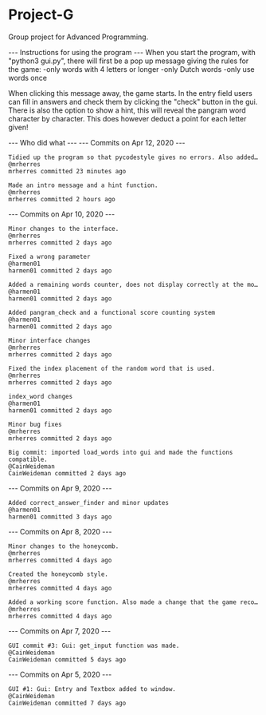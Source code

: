 # Project-G
Group project for Advanced Programming.

--- Instructions for using the program ---
When you start the program, with "python3 gui.py", there will first be a pop
up message giving the rules for the game:
-only words with 4 letters or longer
-only Dutch words
-only use words once

When clicking this message away, the game starts.
In the entry field users can fill in answers and check them by clicking the
"check" button in the gui.
There is also the option to show a hint, this will reveal the pangram word
character by character. This does however deduct a point for each letter given!


--- Who did what ---
--- Commits on Apr 12, 2020 ---

    Tidied up the program so that pycodestyle gives no errors. Also added…
    @mrherres
    mrherres committed 23 minutes ago

    Made an intro message and a hint function.
    @mrherres
    mrherres committed 2 hours ago

--- Commits on Apr 10, 2020 ---

    Minor changes to the interface.
    @mrherres
    mrherres committed 2 days ago

    Fixed a wrong parameter
    @harmen01
    harmen01 committed 2 days ago

    Added a remaining words counter, does not display correctly at the mo…
    @harmen01
    harmen01 committed 2 days ago

    Added pangram_check and a functional score counting system
    @harmen01
    harmen01 committed 2 days ago

    Minor interface changes
    @mrherres
    mrherres committed 2 days ago

    Fixed the index placement of the random word that is used.
    @mrherres
    mrherres committed 2 days ago

    index_word changes
    @harmen01
    harmen01 committed 2 days ago

    Minor bug fixes
    @mrherres
    mrherres committed 2 days ago

    Big commit: imported load_words into gui and made the functions compatible.
    @CainWeideman
    CainWeideman committed 2 days ago

--- Commits on Apr 9, 2020 ---

    Added correct_answer_finder and minor updates
    @harmen01
    harmen01 committed 3 days ago

--- Commits on Apr 8, 2020 ---

    Minor changes to the honeycomb.
    @mrherres
    mrherres committed 4 days ago

    Created the honeycomb style.
    @mrherres
    mrherres committed 4 days ago

    Added a working score function. Also made a change that the game reco…
    @mrherres
    mrherres committed 4 days ago

--- Commits on Apr 7, 2020 ---

    GUI commit #3: Gui: get_input function was made.
    @CainWeideman
    CainWeideman committed 5 days ago

--- Commits on Apr 5, 2020 ---

    GUI #1: Gui: Entry and Textbox added to window.
    @CainWeideman
    CainWeideman committed 7 days ago

